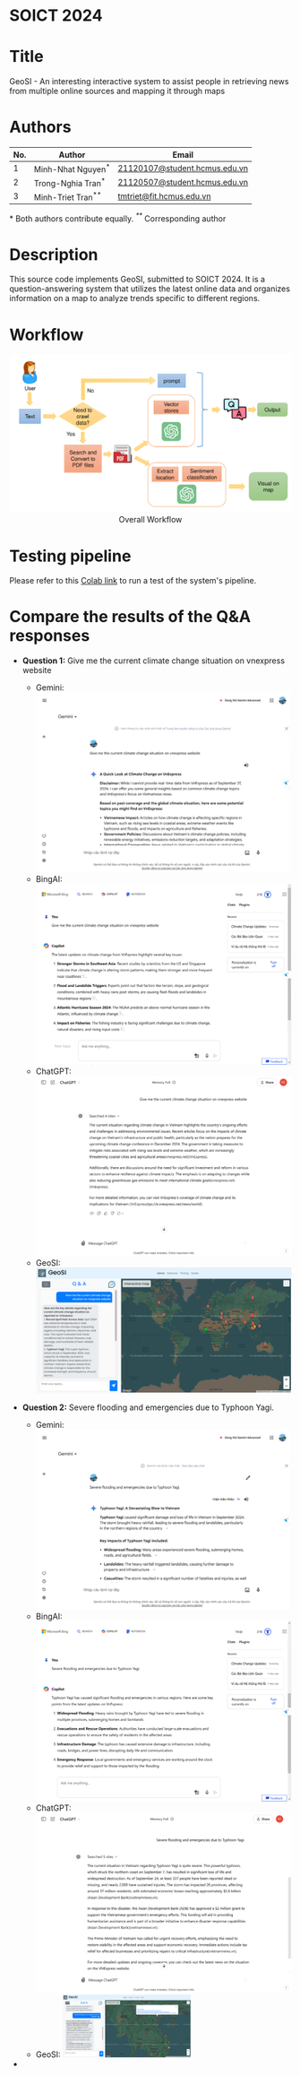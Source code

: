 
# SOICT 2024

# Title
GeoSI - An interesting interactive system to assist people in retrieving news from multiple online sources and mapping it through maps

# Authors
| No. | Author                        | Email |
|-----|-------------------------------|-------|
| 1   | Minh-Nhat Nguyen<sup>*</sup>           | 21120107@student.hcmus.edu.vn |
| 2   | Trong-Nghia Tran<sup>*</sup> | 21120507@student.hcmus.edu.vn |
| 3   | Minh-Triet Tran<sup>**</sup>  | tmtriet@fit.hcmus.edu.vn |

*<sup>*</sup>*  Both authors contribute equally.
*<sup>**</sup>*  Corresponding author


# Description
This source code implements GeoSI, submitted to SOICT 2024. It is a question-answering system that utilizes the latest online data and organizes information on a map to analyze trends specific to different regions.

# Workflow
<center>
  <img
    src="OverviewArchitecture.png"
  >
  <figcaption>Overall Workflow</figcaption>
</center>

# Testing pipeline

Please refer to this [Colab link](https://colab.research.google.com/drive/15RsJgG7nXEvnN5-ERo7MhZtJWrqoCxQO?usp=sharing) to run a test of the system's pipeline.

# Compare the results of the Q&A responses
- **Question 1:** Give me the current climate change situation on vnexpress website
	- Gemini:  ![Response of Gemini](results/Gemini1.png "Response of Gemini")
	- BingAI:	![Response of BingAI](results/Bing1.png "Response of BingAI") 
	- ChatGPT:	![Response of ChatGPT](results/ChatGPT1.png "Response of ChatGPT") 
	- GeoSI: ![Response of GeoSI](results/GeoSI1.png "Response of GeoSI") 
		
- **Question 2:** Severe flooding and emergencies due to Typhoon Yagi.
	- Gemini:  ![Response of Gemini](results/Gemini2.png "Response of Gemini")
	- BingAI:	![Response of BingAI](results/Bing2.png "Response of BingAI") 
	- ChatGPT:	![Response of ChatGPT](results/ChatGPT2.png "Response of ChatGPT") 
	- GeoSI: <img src="results/GeoSI2.png" alt="Response of GeoSI" title="Response of GeoSI" style="width: 50%;"/>
 - 	
